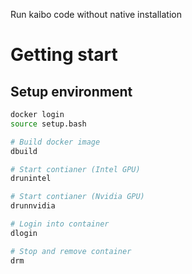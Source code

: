 Run kaibo code without native installation


# Getting start

## Setup environment
```bash
docker login
source setup.bash

# Build docker image
dbuild

# Start contianer (Intel GPU)
drunintel

# Start contianer (Nvidia GPU)
drunnvidia

# Login into container
dlogin

# Stop and remove container
drm
```
